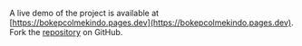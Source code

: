 A live demo of the project is available at [https://bokepcolmekindo.pages.dev](https://bokepcolmekindo.pages.dev).
Fork the [repository](https://github.com/eslasojica) on GitHub.